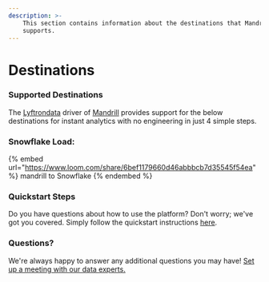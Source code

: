 ```yaml
---
description: >-
    This section contains information about the destinations that Mandrill
    supports.
---
```


# Destinations

### Supported Destinations

The [Lyftrondata](https://www.lyftrondata.com/) driver of [Mandrill](https://www.lyftrondata.com/integration/business-analytics/mandrill/) provides support for the below destinations for instant analytics with no engineering in just 4 simple steps.

### Snowflake Load:

{% embed url="https://www.loom.com/share/6bef1179660d46abbbcb7d35545f54ea" %}
mandrill to Snowflake
{% endembed %}

### Quickstart Steps

Do you have questions about how to use the platform? Don't worry; we've got you covered. Simply follow the quickstart instructions [here](README.md).

### Questions? <a href="#questions" id="questions"></a>

We're always happy to answer any additional questions you may have! [Set up a meeting with our data experts.](https://www.lyftrondata.com/book-a-meeting/)
